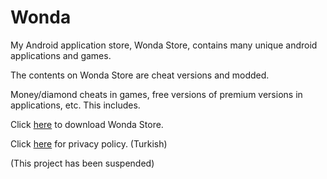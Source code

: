 # Wonda
My Android application store, Wonda Store, contains many unique android applications and games.

The contents on Wonda Store are cheat versions and modded.

Money/diamond cheats in games, free versions of premium versions in applications, etc. This includes.

Click [here](https://github.com/Willvinne/Wonda/releases) to download Wonda Store.

Click [here](https://docs.google.com/document/d/1sT0sxXVAgzGNLubhyDXvpLMkxm5hu2UXVqiKu-582Yg/edit?tab=t.0) for privacy policy. (Turkish)

(This project has been suspended)
